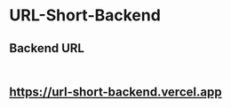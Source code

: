 # URL-Short-Backend
<h2>Backend URL<h2/>
  <br/>
  <a href="https://url-short-backend.vercel.app">https://url-short-backend.vercel.app<a/>
